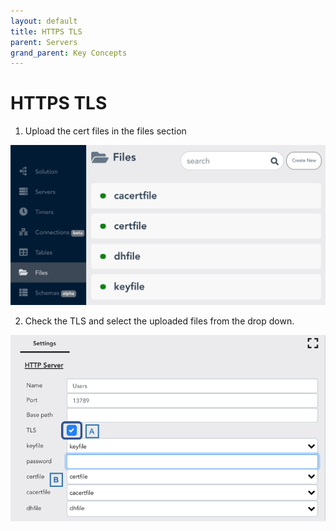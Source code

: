 ```yaml
---
layout: default
title: HTTPS TLS
parent: Servers
grand_parent: Key Concepts
---
```


# HTTPS TLS
1. Upload the cert files in the files section


![Upload Cert](/assets/images/https-tls-1.png)

2. Check the TLS and select the uploaded files from the drop down.


![Checkbox TLS](/assets/images/https-tls-2.png)
